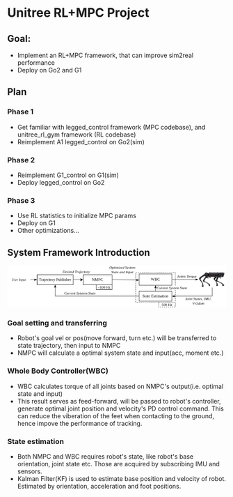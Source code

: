 # Unitree RL+MPC Project
## Goal:
- Implement an RL+MPC framework, that can improve sim2real performance
- Deploy on Go2 and G1

## Plan
### Phase 1
- Get familiar with legged_control framework (MPC codebase), and unitree_rl_gym framework (RL codebase)
- Reimplement A1 legged_control on Go2(sim)

### Phase 2
- Reimplement G1_control on G1(sim)
- Deploy legged_control on Go2

### Phase 3
- Use RL statistics to initialize MPC params
- Deploy on G1
- Other optimizations...


## System Framework Introduction
![](docs/system_diagram.png)
### Goal setting and transferring
- Robot's goal vel or pos(move forward, turn etc.) will be transferred to state trajectory, then input to NMPC
- NMPC will calculate a optimal system state and input(acc, moment etc.)
### Whole Body Controller(WBC)
- WBC calculates torque of all joints based on NMPC's output(i.e. optimal state and input)
- This result serves as feed-forward, will be passed to robot's controller, generate optimal joint position and velocity's PD control command. This can reduce the viberation of the feet when contacting to the ground, hence impove the performance of tracking.
### State estimation
- Both NMPC and WBC requires robot's state, like robot's base orientation, joint state etc. Those are acquired by subscribing IMU and sensors.
- Kalman Filter(KF) is used to estimate base position and velocity of robot. Estimated by orientation, acceleration and foot positions.
